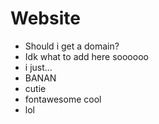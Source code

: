 # Website
- Should i get a domain?
- Idk what to add here soooooo
- i just...
- BANAN
- cutie
- fontawesome cool
- lol
